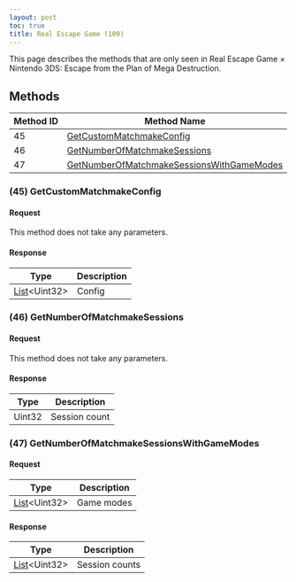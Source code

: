 ```yaml
---
layout: post
toc: true
title: Real Escape Game (109)
---
```


This page describes the methods that are only seen in Real Escape Game × Nintendo 3DS: Escape from the Plan of Mega Destruction.

## Methods

| Method ID | Method Name                                                                                |
|-----------|--------------------------------------------------------------------------------------------|
| 45        | [GetCustomMatchmakeConfig](#45-getcustommatchmakeconfig)                                   |
| 46        | [GetNumberOfMatchmakeSessions](#46-getnumberofmatchmakesessions)                           |
| 47        | [GetNumberOfMatchmakeSessionsWithGameModes](#47-getnumberofmatchmakesessionswithgamemodes) |

### (45) GetCustomMatchmakeConfig
#### Request
This method does not take any parameters.

#### Response

| Type                     | Description |
|--------------------------|-------------|
| [List]&#x3C;Uint32&#x3E; | Config      |

### (46) GetNumberOfMatchmakeSessions
#### Request
This method does not take any parameters.

#### Response

| Type   | Description   |
|--------|---------------|
| Uint32 | Session count |

### (47) GetNumberOfMatchmakeSessionsWithGameModes
#### Request


| Type                     | Description |
|--------------------------|-------------|
| [List]&#x3C;Uint32&#x3E; | Game modes  |

#### Response

| Type                     | Description    |
|--------------------------|----------------|
| [List]&#x3C;Uint32&#x3E; | Session counts |

[Result]: /docs/nex/types#result
[String]: /docs/nex/types#string
[Buffer]: /docs/nex/types#buffer
[qBuffer]: /docs/nex/types#qbuffer
[List]: /docs/nex/types#list
[Map]: /docs/nex/types#map
[DateTime]: /docs/nex/types#datetime
[Structure]: /docs/nex/types#structure
[Data]: /docs/nex/types#anydataholder
[StationURL]: /docs/nex/types#stationurl
[Variant]: /docs/nex/types#variant
